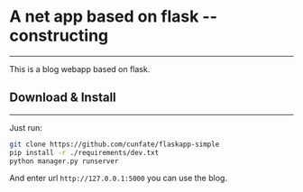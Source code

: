 # A net app based on flask -- constructing
--------------------

This is a blog webapp based on flask.

## Download & Install
--------------------
Just run:
```bash
git clone https://github.com/cunfate/flaskapp-simple
pip install -r ./requirements/dev.txt
python manager.py runserver
```
And enter url `http://127.0.0.1:5000` you can use the blog.
